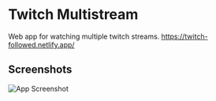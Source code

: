 # Twitch Multistream

Web app for watching multiple twitch streams.
https://twitch-followed.netlify.app/

## Screenshots

![App Screenshot](https://i.postimg.cc/qvtRtv7N/image.png)
